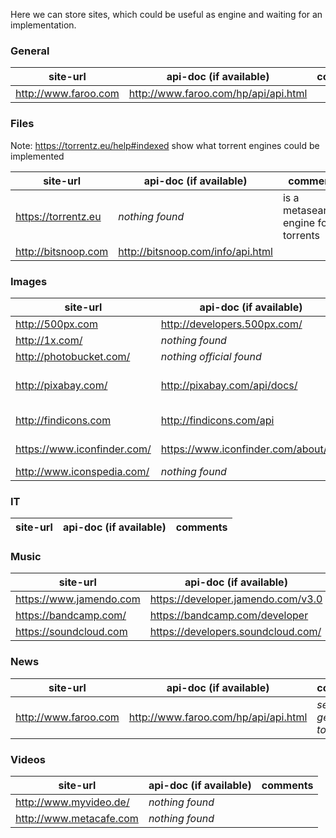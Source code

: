 Here we can store sites, which could be useful as engine and waiting for an implementation.

### General

| site-url | api-doc (if available) | comments |
| -------- | ---------------------- | -------- |
| http://www.faroo.com | http://www.faroo.com/hp/api/api.html | |

### Files

Note: https://torrentz.eu/help#indexed show what torrent engines could be implemented

| site-url | api-doc (if available) | comments |
| -------- | ---------------------- | -------- |
| https://torrentz.eu | _nothing found_ | is a metasearch-engine for torrents |
| http://bitsnoop.com | http://bitsnoop.com/info/api.html | |

### Images

| site-url | api-doc (if available) | comments |
| -------- | ---------------------- | -------- |
| http://500px.com | http://developers.500px.com/ | |
| http://1x.com/ | _nothing found_ | |
| http://photobucket.com/ | _nothing official found_ | |
| http://pixabay.com/ | http://pixabay.com/api/docs/ | ~250.000 free photos |
| http://findicons.com | http://findicons.com/api | ~450.000 free icons |
| https://www.iconfinder.com/ | https://www.iconfinder.com/about/api | ~350.000 icons |
| http://www.iconspedia.com/ | _nothing found_ | free icons |

### IT

| site-url | api-doc (if available) | comments |
| -------- | ---------------------- | -------- |

### Music

| site-url | api-doc (if available) | comments |
| -------- | ---------------------- | -------- |
| https://www.jamendo.com | https://developer.jamendo.com/v3.0 | |
| https://bandcamp.com/ | https://bandcamp.com/developer | |
| https://soundcloud.com | https://developers.soundcloud.com/ | |

### News

| site-url | api-doc (if available) | comments |
| -------- | ---------------------- | -------- |
| http://www.faroo.com | http://www.faroo.com/hp/api/api.html | _see general topic_ |

### Videos

| site-url | api-doc (if available) | comments |
| -------- | ---------------------- | -------- |
| http://www.myvideo.de/ | _nothing found_ | |
| http://www.metacafe.com | _nothing found_  | |

